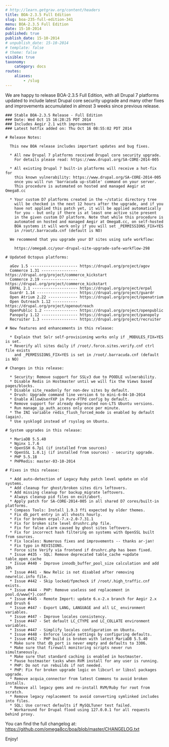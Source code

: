 ```yaml
---
# http://learn.getgrav.org/content/headers
title: BOA-2.3.5 Full Edition
slug: boa-235-full-edition-341
menu: BOA-2.3.5 Full Edition
date: 15-10-2014
published: true
publish_date: 15-10-2014
# unpublish_date: 15-10-2014
# template: false
# theme: false
visible: true
taxonomy:
    category: docs
routes:
    aliases:
        - /slug
---
```


 We are happy to release BOA-2.3.5 Full Edition, with all Drupal 7 platforms updated to include latest Drupal core security upgrade and many other fixes and improvements accumulated in almost 3 weeks since previous release.

 
    ### Stable BOA-2.3.5 Release - Full Edition
    ### Date: Wed Oct 15 16:28:25 PDT 2014
    ### Includes Aegir 2.1 with improvements
    ### Latest hotfix added on: Thu Oct 16 08:55:02 PDT 2014
    
    # Release Notes:
    
      This new BOA release includes important updates and bug fixes.
    
      * All new Drupal 7 platforms received Drupal core security upgrade.
        For details please read: https://www.drupal.org/SA-CORE-2014-005
    
      * All existing Drupal 7 built-in platforms will receive a hot-fix for
        this known vulnerability: https://www.drupal.org/SA-CORE-2014-005
        once you will run 'barracuda up-stable' command on your server.
        This procedure is automated on hosted and managed Aegir at Omega8.cc
    
      * Your custom D7 platforms created in the ~/static directory tree
        will be checked in the next 12 hours after the upgrade, and if you
        have not applied this patch yet, it will be applied automatically
        for you - but only if there is at least one active site present
        in the given custom D7 platform. Note that while this procedure is
        automated on hosted and managed Aegir at Omega8.cc, on self-hosted
        BOA systems it will work only if you will set _PERMISSIONS_FIX=YES
        in /root/.barracuda.cnf (default is NO)
    
      We recommend that you upgrade your D7 sites using safe workflow:
    
        https://omega8.cc/your-drupal-site-upgrade-safe-workflow-298
    
    # Updated Octopus platforms:
    
      aGov 1.5 --------------------- https://drupal.org/project/agov
      Commerce 1.31 ---------------- https://drupal.org/project/commerce_kickstart
      Commerce 2.19 ---------------- https://drupal.org/project/commerce_kickstart
      ERPAL 2.1 -------------------- https://drupal.org/project/erpal
      Guardr 1.14 ------------------ https://drupal.org/project/guardr
      Open Atrium 2.22 ------------- https://drupal.org/project/openatrium
      Open Outreach 1.12 ----------- https://drupal.org/project/openoutreach
      OpenPublic 1.2 --------------- https://drupal.org/project/openpublic
      Panopoly 1.12 ---------------- https://drupal.org/project/panopoly
      Recruiter 1.3 ---------------- https://drupal.org/project/recruiter
    
    # New features and enhancements in this release:
    
      * Explain that Solr self-provisioning works only if _MODULES_FIX=YES is set.
      * Reverify all sites daily if /root/.force.sites.verify.cnf ctrl file exists
        and _PERMISSIONS_FIX=YES is set in /root/.barracuda.cnf (default is NO)
    
    # Changes in this release:
    
      * Security: Remove support for SSLv3 due to POODLE vulnerability.
      * Disable Redis in Hostmaster until we will fix the Views based pages/blocks.
      * Disable site_readonly for non-dev sites by default.
      * Drush: Upgrade command line version 6 to mini-6-04-10-2014
      * Enable AllowUserFXP in Pure-FTPd config by default.
      * Remove support for already deprecated non-LTS Ubuntu versions.
      * Run manage_ip_auth_access only once per minute.
      * The INI variable redis_flush_forced_mode is enabled by default (again).
      * Use sysklogd instead of rsyslog on Ubuntu.
    
    # System upgrades in this release:
    
      * MariaDB 5.5.40
      * Nginx 1.7.6
      * OpenSSH 6.7p1 (if installed from sources)
      * OpenSSL 1.0.1j (if installed from sources) - security upgrade.
      * PHP 5.5.18
      * PHPRedis: master-03-10-2014
    
    # Fixes in this release:
    
      * Add auto-detection of Legacy Ruby patch level update on old systems.
      * Add cleanup for ghost/broken sites dirs leftovers.
      * Add missing cleanup for backup_migrate leftovers.
      * Always cleanup pid files on exit/abort.
      * Apply patch for SA-CORE-2014-005 in all shared D7 cores/built-in platforms.
      * Compass Tools: Install 1.9.3 ffi expected by older themes.
      * Fix db_port entry in all vhosts hourly.
      * Fix for broken erpal-7.x-2.0-7.31.1
      * Fix for broken site level drushrc.php file.
      * Fix for false alarm caused by ghost sites leftovers.
      * Fix for incorrect hash filtering on systems with OpenSSL built from sources.
      * Fix locales: Numerous fixes and improvements -- thanks ar-jan!
      * Fix typo in REVISIONS.
      * Force site Verify via frontend if drushrc.php has been fixed.
      * Issue #435 - SQL: Remove deprecated table_cache +update table_open_cache
      * Issue #440 - Improve innodb_buffer_pool_size calculation and add 10%
      * Issue #441 - New Relic is not disabled after removing newrelic.info file.
      * Issue #442 - Skip locked/fpmcheck if /root/.high_traffic.cnf exists.
      * Issue #444 - PHP: Remove useless sed replacement in pool.d/www{*}.conf
      * Issue #445 - Remote Import: update 6.x-2.x branch for Aegir 2.x and Drush 6
      * Issue #447 - Export LANG, LANGUAGE and all LC_ environment variables.
      * Issue #447 - Improve locales consistency.
      * Issue #447 - Set default LC_CTYPE and LC_COLLATE environment variables.
      * Issue #447 - Simplify locales configuration on Ubuntu.
      * Issue #448 - Enforce locale settings by configuring defaults.
      * Issue #452 - PHP build is broken with latest MariaDB 5.5.40
      * Make sure that db_port is never empty and defaults to 3306.
      * Make sure that firewall monitoring scripts never run simultaneously.
      * Make sure that standard caching is enabled in hostmaster.
      * Pause hostmaster tasks when RVM install for any user is running.
      * PHP: Do not run rebuilds if not needed.
      * PHP: Fix for broken upgrade logic on libcurl or libssl packages upgrade.
      * Remove acquia_connector from latest Commons to avoid broken installs.
      * Remove all legacy gems and re-install RVM/Ruby for root from scratch.
      * Remove legacy replacement to avoid converting symlinked includes into files.
      * SQL: Use correct defaults if MySQLTuner test failed.
      * Workaround for Drupal flood using 127.0.0.1 for all requests behind proxy.


 You can find the full changelog at: https://github.com/omega8cc/boa/blob/master/CHANGELOG.txt

Enjoy!